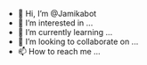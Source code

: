 - 👋 Hi, I’m @Jamikabot
- 👀 I’m interested in ...
- 🌱 I’m currently learning ...
- 💞️ I’m looking to collaborate on ...
- 📫 How to reach me ...

<!---
Jamikabot/Jamikabot is a ✨ special ✨ repository because its `README.md` (this file) appears on your GitHub profile.
You can click the Preview link to take a look at your changes.
--->
